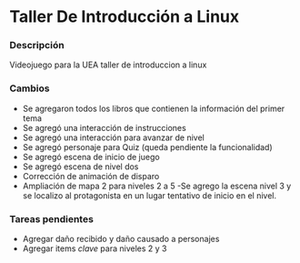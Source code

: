 # Taller De Introducción a Linux
### Descripción
Videojuego para la UEA taller de introduccion a linux  

### Cambios
- Se agregaron todos los libros que contienen la información del primer tema
- Se agregó una interacción de instrucciones
- Se agregó una interacción para avanzar de nivel
- Se agregó personaje para Quiz (queda pendiente la funcionalidad)
- Se agregó escena de inicio de juego
- Se agregó escena de nivel dos
- Corrección de animación de disparo
- Ampliación de mapa 2 para niveles 2 a 5
-Se agrego la escena nivel 3 y se localizo al protagonista en un lugar tentativo de inicio en el nivel.

### Tareas pendientes
- Agregar daño recibido y daño causado a personajes
- Agregar items _clave_ para niveles 2 y 3